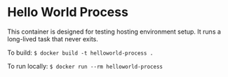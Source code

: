 # Hello World Process

This container is designed for testing hosting environment setup. It runs a long-lived task that never exits.

To build: `$ docker build -t helloworld-process .`

To run locally: `$ docker run --rm helloworld-process`
